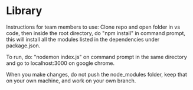 # Library

Instructions for team members to use:
Clone repo and open folder in vs code, then
inside the root directory, do "npm install" in command prompt, this will install all the modules listed in the dependencies under package.json.

To run, do:
"nodemon index.js" on command prompt in the same directory
and go to localhost:3000 on google chrome.

When you make changes, do not push the node_modules folder, keep that on your own machine, and work on your own branch.
